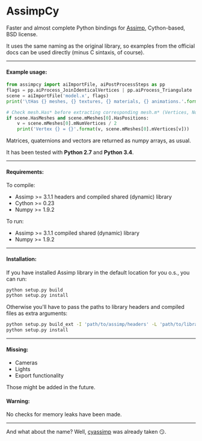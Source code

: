 # AssimpCy
Faster and almost complete Python bindings for [Assimp](http://assimp.sourceforge.net/), Cython-based, BSD license.

It uses the same naming as the original library, so examples from the official docs can be used directly (minus C sintaxis, of course).
    
---

#### Example usage:

```python
from assimpcy import aiImportFile, aiPostProcessSteps as pp 
flags = pp.aiProcess_JoinIdenticalVertices | pp.aiProcess_Triangulate 
scene = aiImportFile('model.x', flags)
print('\tHas {} meshes, {} textures, {} materials, {} animations.'.format(scene.mNumMeshes,                                                                                 scene.mNumTextures,                                                                                  scene.mNumMaterials,                                                                                  scene.mNumAnimations)) 

# Check mesh.Has* before extracting corresponding mesh.m* (Vertices, Normals, etc)
if scene.HasMeshes and scene.mMeshes[0].HasPositions:
    v = scene.mMeshes[0].mNumVertices / 2
    print('Vertex {} = {}'.format(v, scene.mMeshes[0].mVertices[v]))
```

Matrices, quaternions and vectors are returned as numpy arrays, as usual.

It has been tested with **Python 2.7** and **Python 3.4**.

---

#### Requirements:

To compile:

* Assimp >= 3.1.1 headers and compiled shared (dynamic) library
* Cython >= 0.23
* Numpy >= 1.9.2


To run:

* Assimp >= 3.1.1 compiled shared (dynamic) library
* Numpy >= 1.9.2

---

#### Installation:

If you have installed Assimp library in the default location for you o.s., you can run:

```sh
python setup.py build
python setup.py install
```	

Otherwise you'll have to pass the paths to library headers and compiled files as extra arguments:

```sh
python setup.py build_ext -I 'path/to/assimp/headers' -L 'path/to/library/libassimp.a_or_.so'
python setup.py install
```
---

#### Missing:

* Cameras
* Lights
* Export functionality

Those might be added in the future.

#### Warning:

No checks for memory leaks have been made.

---

And what about the name? Well, [cyassimp](https://github.com/menpo/cyassimp) was already taken :smirk:.